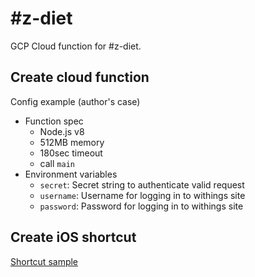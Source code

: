 # #z-diet
GCP Cloud function for #z-diet.

## Create cloud function
Config example (author's case)

- Function spec
  - Node.js v8
  - 512MB memory
  - 180sec timeout
  - call `main`
- Environment variables
  - `secret`: Secret string to authenticate valid request
  - `username`: Username for logging in to withings site
  - `password`: Password for logging in to withings site

## Create iOS shortcut
[Shortcut sample](https://www.icloud.com/shortcuts/97744823aecc4d5f98866a0148fb5d5f)
